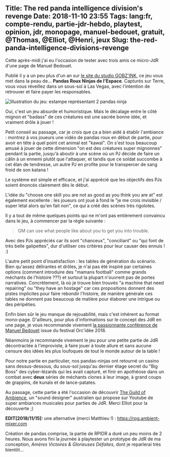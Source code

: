 Title: The red panda intelligence division's revenge
Date: 2018-11-10 23:55
Tags: lang:fr, compte-rendu, partie-jdr-hebdo, playtest, opinion, jdr, monopage, manuel-bedouet, gratuit, @Thomas, @Elliot, @Henri, jeux
Slug: the-red-panda-intelligence-divisions-revenge
---

Cette après-midi j'ai eu l'occasion de tester avec trois amis ce micro-JdR d'une page de Manuel Bedouet.

Publié il y a un peu plus d'un an sur [le site du studio GOBZ'INK](http://www.shamzam.net/blog/2017/09/format-court-des-jeux-pour-jouer-tout-de-suite/),
ce jeu vous met dans la peau de... **Pandas Roux Ninjas de l'Espace**.
Capturés sur Terre, vous vous réveillez dans un sous-sol à Las Vegas,
avec l'intention de retrouver et faire payer les responsables.

![Illustration du jeu: estampe représentant 2 pandas ninja](images/2018/11/rpid-estampe-768x768.png)

Oui, c'est un jeu absurde et humoristique.
Mais le décalage entre le côté mignon et "badass" de ces créatures est une sacrée bonne idée, et vraiment drôle à jouer !

Petit conseil au passage, car je crois que ça a bien aidé à établir l'ambiance : montrez à vos joueurs une vidéo de pandas roux en début de partie,
pour avoir en tête à quel point cet animal est "kawaï".
On s'est tous beaucoup amusé à jouer de cette dimension "on est des créatures super mignonnes" pendant la partie,
jusqu'à aboutir à une scène où un PJ décide de faire un câlin à un ennemi plutôt que l'attaquer,
et tandis que ce soldat succombe à cet élan de tendresse, un autre PJ en profite pour le transpercer de sang froid de son katana !

Le système est simple et efficace, et j'ai apprécié que les objectifs des PJs soient énoncés clairement dès le début.

L'idée du "choose one skill you are not as good as you think you are at" est également excellente :
les joueurs ont joué à fond le "je me crois invisible / super létal alors qu'en fait non",
ce qui a créé des scènes très rigolotes.

Il y a tout de même quelques points qui ne m'ont pas entièrement convaincu dans le jeu,
à commencer par la règle suivante :

> GM can use what people like about you to get you into trouble.

Avec des PJs appréciés car ils sont "chanceux", "conciliant" ou "qui font de très belle galipettes",
dur d'utiliser ces critères pour leur causer des ennuis ! :)

L'autre petit point d'insatisfaction : les tables de génération du scénario.
Bien qu'assez délirantes et drôles, je n'ai pas été inspiré par certaines options
(comment introduire des "mamans football" comme grands méchants de l'histoire ???)
et surtout la plupart n'ouvrent pas de portes narratives.
Concrètement, là où je trouve bien trouvés "a machine that need repairing" ou "they have an hostage"
car ces propositions donnent des pistes implicites pour faire rebondir l'histoire,
de manière générale ces tables ne donnent pas beaucoup de matière pour élaborer une intrigue ou des péripéties.

Enfin bien sûr le jeu manque de rejouabilité, mais c'est inhérent au format mono-page.
D'ailleurs, pour plus d'informations sur le concept des JdR en une page, je vous recommande vivement
[la passionnante conférence de Manuel Bedouet](https://www.youtube.com/watch?v=tMWsh8ZIA-s) issue du festival Orc'idée 2018.

Néanmoins je recommande vivement le jeu pour une petite partie de JdR décontractée à l'improviste,
à faire jouer à toute allure et sans aucune censure des idées les plus loufoques de tout le monde autour de la table !

Pour notre partie en particulier, nos pandas-ninjas ont retourné un casino sans dessus-dessous,
du sous-sol jusqu'au dernier étage secret du "Big Boss" des cyber-lézards qui les avait capturé,
et finir en apothéose dans un combat avec **deux** séries de méchants clones à leur image,
à grand coups de grappins, de kunaïs et de lance-patates.

Au passage, cette partie a été l'occasion de découvrir [The Guild of Ambience](https://www.youtube.com/channel/UCvVWCrxq_aZr7fN_KpaGGTA),
un "sound designer" australien qui propose sur Youtube de super ambiances musicales pour parties de JdR.
Merci Elliot pour la découverte ;)

**EDIT[2018/11/15]:** une alternative (merci Matthieu !) : https://rpg.ambient-mixer.com

Création de pandas comprise, la partie de RPIDR a duré un peu moins de 2 heures.
Nous avons fini la journée à playtester un prototype de JdR de ma conception,
_Amères Victoires & Glorieuses Défaites_, dont je reparlerai très bientôt...

<style>
article img {
    display: block;
    margin: 0 auto;
    max-height: 30rem;
}
</style>

